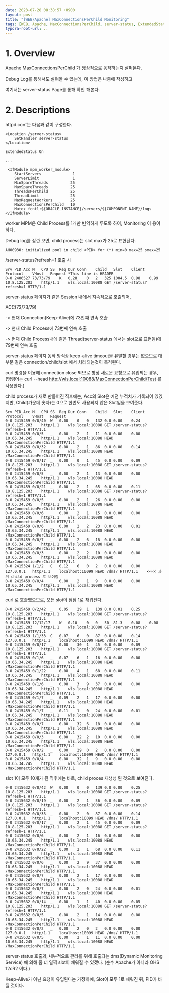 ```yaml
---
date: 2023-07-28 08:38:57 +0900
layout: post
title: "[WEB/Apache] MaxConnectionsPerChild Monitoring"
tags: [WEB, Apache, MaxConnectionsPerChild, server-status, ExtendedStatus]
typora-root-url: ..
---
```


# 1. Overview

Apache MaxConnectionsPerChild 가 정상적으로 동작하는지 살펴본다.

Debug Log를 통해서도 살펴볼 수 있는데, 이 방법은 나중에 작성하고

여기서는 server-status Page를 통해 확인 해본다.





# 2. Descriptions

httpd.conf는 다음과 같이 구성한다.

```
<Location /server-status>
    SetHandler server-status
</Location>

ExtendedStatus On

...

 <IfModule mpm_worker_module>
    StartServers              1
    ServerLimit               1
    MinSpareThreads          25
    MaxSpareThreads          25
    ThreadsPerChild          25
    ThreadLimit              25
    MaxRequestWorkers        25
    MaxConnectionsPerChild   10
    Mutex fcntl:${ORACLE_INSTANCE}/servers/${COMPONENT_NAME}/logs
</IfModule>
```



worker MPM은 Child Process를 1개만 빈약하게 두도록 하여, Monitoring 이 용이하다.



Debug log를 잠깐 보면, child process는 slot max가 25로 표현된다.

```
AH00930: initialized pool in child <PID> for (*) min=0 max=25 smax=25
```



/server-status?refresh=1 호출 시

```
Srv	PID	Acc	M	CPU	SS	Req	Dur	Conn	Child	Slot	Client	Protocol	VHost	Request *This line is HEADER
0-0	2406527	73/73/79	K	0.28	0	2	325	1004.5	0.98	0.99	10.8.125.203	http/1.1	wls.local:10088	GET /server-status?refresh=1 HTTP/1.1
```



server-status 페이지가 같은 Session 내에서 지속적으로 호출되어,

ACC(73/73/79)

-> 현재 Connection(Keep-Alive)에 73번째 연속 호출

-> 현재 Child Process에 73번째 연속 호출

-> 현재 Child Process내에 같은 Thread(server-status 에서는 slot으로 표현됨)에 79번째 연속 호출



server-status 페이지 동작 방식상 keep-alive timeout을 유발할 경우는 없으므로
대부분 같은 connection/child/slot 에서 처리되는것이 목격된다.



curl 명령을 이용해 connection close 되므로 항상 새로운 요청으로 유입되는 경우,
(명령어는 curl --head http://wls.local:10088/MaxConnectionPerChild/Test 를 사용한다.)



child process가 새로 만들어진 직후에는, Acc의 Slot은 예전 누적치가 기록되어 있겠지만, Child(가운데 숫자)는 0으로 한번도 사용되지 않은 Slot임을 보여준다.

```
Srv	PID	Acc	M	CPU	SS	Req	Dur	Conn	Child	Slot	Client	Protocol	VHost	Request
0-0	2415459	0/0/40	W	0.00	0	0	132	0.0	0.00	0.24	10.8.125.203	http/1.1	wls.local:10088	GET /server-status?refresh=1 HTTP/1.1
0-0	2415459	0/0/5	_	0.00	2	1	11	0.0	0.00	0.00	10.65.34.245	http/1.1	wls.local:10088	HEAD /MaxConnectionPerChild HTTP/1.1
0-0	2415459	0/0/32	_	0.00	2	1	86	0.0	0.00	0.14	10.65.34.245	http/1.1	wls.local:10088	HEAD /MaxConnectionPerChild HTTP/1.1
0-0	2415459	0/0/17	_	0.00	0	1	45	0.0	0.00	0.09	10.8.125.203	http/1.1	wls.local:10088	GET /server-status?refresh=1 HTTP/1.1
0-0	2415459	0/0/5	_	0.00	2	1	13	0.0	0.00	0.00	10.65.34.245	http/1.1	wls.local:10088	HEAD /MaxConnectionPerChild HTTP/1.1
0-0	2415459	0/0/21	_	0.00	2	1	65	0.0	0.00	0.11	10.8.125.203	http/1.1	wls.local:10088	GET /server-status?refresh=1 HTTP/1.1
0-0	2415459	0/0/5	_	0.00	2	1	26	0.0	0.00	0.00	10.65.34.245	http/1.1	wls.local:10088	HEAD /MaxConnectionPerChild HTTP/1.1
0-0	2415459	0/0/6	_	0.00	2	1	15	0.0	0.00	0.00	10.65.34.245	http/1.1	wls.local:10088	HEAD /MaxConnectionPerChild HTTP/1.1
0-0	2415459	0/0/6	_	0.00	2	2	23	0.0	0.00	0.01	10.65.34.245	http/1.1	wls.local:10088	HEAD /MaxConnectionPerChild HTTP/1.1
0-0	2415459	0/0/7	_	0.00	2	6	18	0.0	0.00	0.00	10.65.34.245	http/1.1	wls.local:10088	HEAD /MaxConnectionPerChild HTTP/1.1
0-0	2415459	0/0/3	_	0.00	2	2	10	0.0	0.00	0.00	10.65.34.245	http/1.1	wls.local:10088	HEAD /MaxConnectionPerChild HTTP/1.1
0-0	2415324	1/1/2	C	0.12	6	0	2	0.0	0.00	0.00	127.0.0.1	http/1.1	localhost:10099	HEAD /dms/ HTTP/1.1    <<<< 과거 child process 로 보여짐
0-0	2415459	0/0/4	_	0.00	2	1	9	0.0	0.00	0.00	10.65.34.245	http/1.1	wls.local:10088	HEAD /MaxConnectionPerChild HTTP/1.1
```



curl 로 호출했으므로, 모든 slot이 점점 1로 채워진다.

```
0-0	2415459	0/2/42	_	0.05	29	1	139	0.0	0.01	0.25	10.8.125.203	http/1.1	wls.local:10088	GET /server-status?refresh=1 HTTP/1.1
0-0	2415459	12/12/17	W	0.10	0	0	50	81.3	0.08	0.08	10.8.125.203	http/1.1	wls.local:10088	GET /server-status?refresh=1 HTTP/1.1
0-0	2415459	1/1/33	C	0.07	6	0	87	0.0	0.00	0.14	127.0.0.1	http/1.1	localhost:10099	HEAD /dms/ HTTP/1.1
0-0	2415459	0/0/17	_	0.00	30	1	45	0.0	0.00	0.09	10.8.125.203	http/1.1	wls.local:10088	GET /server-status?refresh=1 HTTP/1.1
0-0	2415459	0/1/6	_	0.07	6	1	16	0.0	0.00	0.00	10.65.34.245	http/1.1	wls.local:10088	HEAD /MaxConnectionPerChild HTTP/1.1
0-0	2415459	0/1/22	_	0.08	4	1	68	0.0	0.00	0.11	10.65.34.245	http/1.1	wls.local:10088	HEAD /MaxConnectionPerChild HTTP/1.1
0-0	2415459	0/1/6	_	0.08	3	9	37	0.0	0.00	0.00	10.65.34.245	http/1.1	wls.local:10088	HEAD /MaxConnectionPerChild HTTP/1.1
0-0	2415459	0/1/7	_	0.09	2	1	17	0.0	0.00	0.00	10.65.34.245	http/1.1	wls.local:10088	HEAD /MaxConnectionPerChild HTTP/1.1
0-0	2415459	0/1/7	_	0.11	1	0	24	0.0	0.00	0.01	10.65.34.245	http/1.1	wls.local:10088	HEAD /MaxConnectionPerChild HTTP/1.1
0-0	2415459	0/0/7	_	0.00	32	6	18	0.0	0.00	0.00	10.65.34.245	http/1.1	wls.local:10088	HEAD /MaxConnectionPerChild HTTP/1.1
0-0	2415459	0/0/3	_	0.00	32	2	10	0.0	0.00	0.00	10.65.34.245	http/1.1	wls.local:10088	HEAD /MaxConnectionPerChild HTTP/1.1
0-0	2415459	0/0/2	_	0.00	29	0	2	0.0	0.00	0.00	127.0.0.1	http/1.1	localhost:10099	HEAD /dms/ HTTP/1.1
0-0	2415459	0/0/4	_	0.00	32	1	9	0.0	0.00	0.00	10.65.34.245	http/1.1	wls.local:10088	HEAD /MaxConnectionPerChild HTTP/1.1
```



slot 1이 모두 10개가 된 직후에는 바로, child proces 재생성 된 것으로 보여진다.

```
0-0	2415632	0/0/42	W	0.00	0	0	139	0.0	0.00	0.25	10.8.125.203	http/1.1	wls.local:10088	GET /server-status?refresh=1 HTTP/1.1
0-0	2415632	0/0/19	_	0.00	2	1	56	0.0	0.00	0.09	10.8.125.203	http/1.1	wls.local:10088	GET /server-status?refresh=1 HTTP/1.1
0-0	2415632	0/0/33	_	0.00	2	0	87	0.0	0.00	0.14	127.0.0.1	http/1.1	localhost:10099	HEAD /dms/ HTTP/1.1
0-0	2415632	0/0/17	_	0.00	2	1	45	0.0	0.00	0.09	10.8.125.203	http/1.1	wls.local:10088	GET /server-status?refresh=1 HTTP/1.1
0-0	2415632	0/0/6	_	0.00	2	1	16	0.0	0.00	0.00	10.65.34.245	http/1.1	wls.local:10088	HEAD /MaxConnectionPerChild HTTP/1.1
0-0	2415632	0/0/22	_	0.00	2	1	68	0.0	0.00	0.11	10.65.34.245	http/1.1	wls.local:10088	HEAD /MaxConnectionPerChild HTTP/1.1
0-0	2415632	0/0/6	_	0.00	2	9	37	0.0	0.00	0.00	10.65.34.245	http/1.1	wls.local:10088	HEAD /MaxConnectionPerChild HTTP/1.1
0-0	2415632	0/0/7	_	0.00	2	1	17	0.0	0.00	0.00	10.65.34.245	http/1.1	wls.local:10088	HEAD /MaxConnectionPerChild HTTP/1.1
0-0	2415632	0/0/7	_	0.00	2	0	24	0.0	0.00	0.01	10.65.34.245	http/1.1	wls.local:10088	HEAD /MaxConnectionPerChild HTTP/1.1
0-0	2415632	0/0/14	_	0.00	1	1	40	0.0	0.00	0.05	10.8.125.203	http/1.1	wls.local:10088	GET /server-status?refresh=1 HTTP/1.1
0-0	2415632	0/0/5	_	0.00	2	1	14	0.0	0.00	0.00	10.65.34.245	http/1.1	wls.local:10088	HEAD /MaxConnectionPerChild HTTP/1.1
0-0	2415632	0/0/2	_	0.00	2	0	2	0.0	0.00	0.00	127.0.0.1	http/1.1	localhost:10099	HEAD /dms/ HTTP/1.1
0-0	2415632	0/0/5	_	0.00	2	1	11	0.0	0.00	0.00	10.65.34.245	http/1.1	wls.local:10088	HEAD /MaxConnectionPerChild HTTP/1.1
```



server-status 호출과, 내부적으로 관리를 위해 호출되는 dms(Dynamic Monitoring Service) 에 의해 좀 더 일찍 slot이 채워질 수 있겠다. (순수 Apache가 아니라 OHS 12cR2 이다.)



Keep-Alive가 아닌 요청이 유입된다는 가정하에, Slot이 모두 1로 채워진 뒤, PID가 바뀔 것이다.

